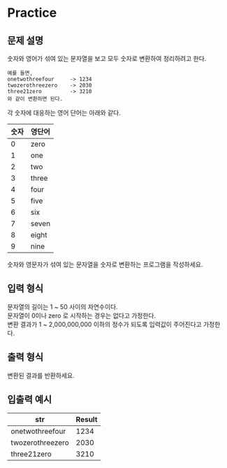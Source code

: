 Practice
===

문제 설명
---

숫자와 영어가 섞여 있는 문자열을 보고 모두 숫자로 변환하여 정리하려고 한다.  

```text
예를 들면,
onetwothreefour     -> 1234 
twozerothreezero    -> 2030 
three21zero         -> 3210
와 같이 변환하면 된다.
```

각 숫자에 대응하는 영어 단어는 아래와 같다.  

| 숫자   | 영단어   |
|------|-------|
| 0    | zero  |
| 1    | one   |
| 2    | two   |
| 3    | three |
| 4    | four  |
| 5    | five  |
| 6    | six   |
| 7    | seven |
| 8    | eight |
| 9    | nine  |

숫자와 영문자가 섞여 있는 문자열을 숫자로 변환하는 프로그램을 작성하세요.


입력 형식
---
문자열의 길이는 1 ~ 50 사이의 자연수이다.  
문자열이 0이나 zero 로 시작하는 경우는 없다고 가정한다.  
변환 결과가 1 ~ 2,000,000,000 이하의 정수가 되도록 입력값이 주어진다고 가정한다.


출력 형식
---
변환된 결과를 반환하세요.  


입출력 예시
---
| str              | Result |
|------------------|--------|
| onetwothreefour  | 1234   |
| twozerothreezero | 2030   |
| three21zero      | 3210   |
